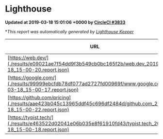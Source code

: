 
# Lighthouse

**Updated at 2019-03-18 15:01:06 +0000 by [CircleCI #3833](https://circleci.com/gh/ItinerisLtd/lighthouse-keeper-example/3833)**

**This report was automatically generated by [Lighthouse Keeper](https://github.com/itinerisltd/lighthouse-keeper)*

| URL | Performance | Accessibility | Best Practices | SEO | PWA | Updated At |
| --- | --- | --- | --- | --- | --- | --- |
| [https://web.dev/](./results/e09021ae7f54dd9f3b549cb0bc165f2b/web.dev_2019-03-18_15-00-20.report.json) | 0.96 | 0.93 | 1 | 0.87 | 1 | 2019-03-18T15:00:20.223Z |
| [https://google.com/](./results/99999ebcfdb78df077ad2727fd00969f/www.google.com_2019-03-18_15-00-17.report.json) | 0.93 | 0.71 | 0.93 | 0.8 | 0.58 | 2019-03-18T15:00:17.371Z |
| [https://github.com/pricing](./results/aae423b045c13965ddf45c696df2484d/github.com_2019-03-18_15-00-22.report.json) | 0.86 | 0.89 | 0.93 | 0.9 | 0.58 | 2019-03-18T15:00:22.271Z |
| [https://typist.tech/](./results/e463522d02041e06b035e8f61910fd43/typist.tech_2019-03-18_15-00-18.report.json) | 1 |  |  |  |  | 2019-03-18T15:00:18.092Z |
